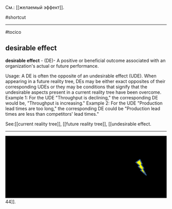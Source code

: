 См.: [[желаемый эффект]].

#shortcut




<hr/>

#tocico

## desirable effect

<b>desirable effect</b> - (DE)-  A positive or beneficial outcome associated with an organization's actual or future performance.  


Usage: A DE is often the opposite of an undesirable effect (UDE). When appearing in a future reality tree, DEs may be either exact opposites of their corresponding UDEs or they may be conditions that signify that the undesirable aspects present in a current reality tree have been overcome. Example 1: For the UDE "Throughput is declining," the corresponding DE would be, "Throughput is increasing." Example 2: For the UDE "Production lead times are too long," the corresponding DE could be "Production lead times are less than competitors' lead times."




See:[[current reality tree]], [[future reality tree]], [[undesirable effect.   <hr/>  <img src="./tocico_dictionary_2nd_editio-44_1.png"/> 44]].
